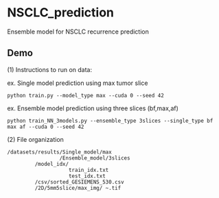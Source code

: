 # NSCLC_prediction
Ensemble model for NSCLC recurrence prediction

## Demo
(1) Instructions to run on data:

   ex. Single model prediction using max tumor slice

    python train.py --model_type max --cuda 0 --seed 42

   ex. Ensemble model prediction using three slices (bf,max,af)

    python train_NN_3models.py --ensemble_type 3slices --single_type bf max af --cuda 0 --seed 42

(2)  File organization

    /datasets/results/Single_model/max
                     /Ensemble_model/3slices
             /model_idx/
                        train_idx.txt
                        test_idx.txt
             /csv/sorted_GESIEMENS_530.csv
             /2D/5mm5slice/max_img/ ~.tif
